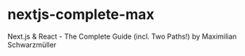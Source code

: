 # nextjs-complete-max
Next.js &amp; React - The Complete Guide (incl. Two Paths!) by Maximilian Schwarzmüller
